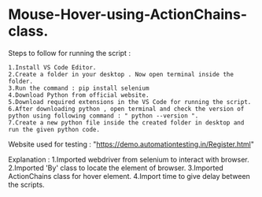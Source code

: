 # Mouse-Hover-using-ActionChains-class.
Steps to follow for running the script :

    1.Install VS Code Editor.
    2.Create a folder in your desktop . Now open terminal inside the folder.
    3.Run the command : pip install selenium
    4.Download Python from official website.
    5.Download required extensions in the VS Code for running the script.
    6.After downloading python , open terminal and check the version of python using following command : " python --version ".
    7.Create a new python file inside the created folder in desktop and run the given python code.

Website used for testing : "https://demo.automationtesting.in/Register.html"

Explanation :
    1.Imported webdriver from selenium to interact with browser.
    2.Imported 'By' class to locate the element of browser.
    3.Imported ActionChains class for hover element.
    4.Import time to give delay between the scripts.

